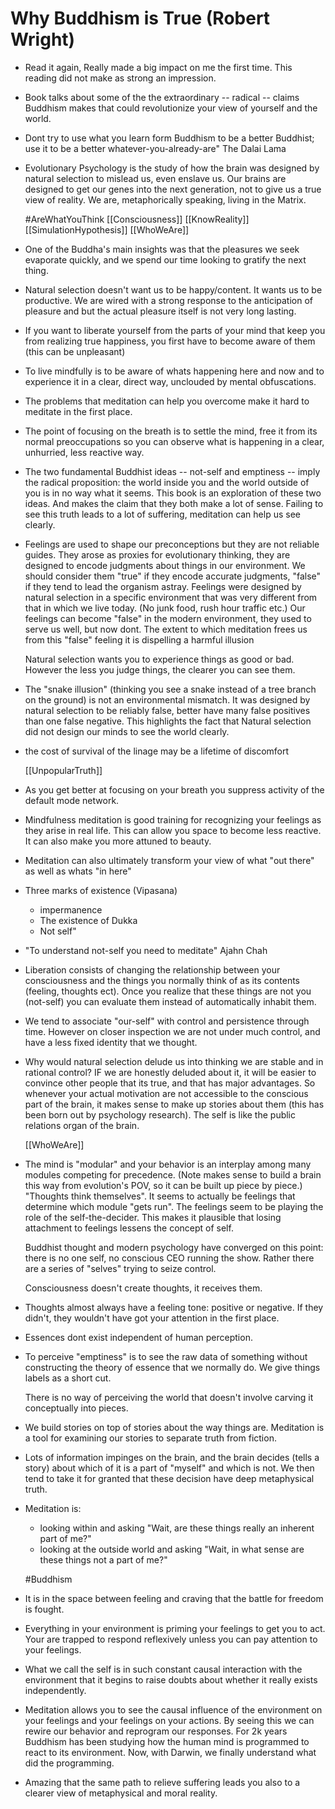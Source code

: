 # Why Buddhism is True (Robert Wright)

- Read it again, Really made a big impact on me the first time. This reading did not make as strong an impression.

- Book talks about some of the the extraordinary -- radical -- claims Buddhism makes that could revolutionize your view of yourself and the world.

- Dont try to use what you learn form Buddhism to be a better Buddhist; use it to be a better whatever-you-already-are" The Dalai Lama

- Evolutionary Psychology is the study of how the brain was designed by natural selection to mislead us, even enslave us.
  Our brains are designed to get our genes into the next generation, not to give us a true view of reality.
  We are, metaphorically speaking, living in the Matrix.

  #AreWhatYouThink  [[Consciousness]] [[KnowReality]] [[SimulationHypothesis]] [[WhoWeAre]]

- One of the Buddha's main insights was that the pleasures we seek evaporate quickly, and we spend our time looking to gratify the next thing.

- Natural selection doesn't want us to be happy/content. It wants us to be productive. We are wired with a strong response to the anticipation of pleasure and but the actual pleasure itself is not very long lasting.

- If you want to liberate yourself from the parts of your mind that keep you from realizing true happiness, you first have to become aware of them (this can be unpleasant)

- To live mindfully is to be aware of whats happening here and now and to experience it in a clear, direct way, unclouded by mental obfuscations.

- The problems that meditation can help you overcome make it hard to meditate in the first place.

- The point of focusing on the breath is to settle the mind, free it from its normal preoccupations so you can observe what is happening in a clear, unhurried, less reactive way.

- The two fundamental Buddhist ideas -- not-self and emptiness -- imply the radical proposition: the world inside you and the world outside of you is in no way what it seems.
  This book is an exploration of these two ideas. And makes the claim that they both make a lot of sense. Failing to see this truth leads to a lot of suffering, meditation can help us see clearly.

- Feelings are used to shape our preconceptions but they are not reliable guides. They arose as proxies for evolutionary thinking, they are designed to encode judgments about things in our environment.
  We should consider them "true" if they encode accurate judgments, "false" if they tend to lead the organism astray.
  Feelings were designed by natural selection in a specific environment that was very different from that in which we live today. (No junk food, rush hour traffic etc.)
  Our feelings can become "false" in the modern environment, they used to serve us well, but now dont.
  The extent to which meditation frees us from this "false" feeling it is dispelling a harmful illusion

  Natural selection wants you to experience things as good or bad. However the less you judge things, the clearer you can see them.

- The "snake illusion" (thinking you see a snake instead of a tree branch on the ground) is not an environmental mismatch. It was designed by natural selection to be reliably false, better have many false positives than one false negative. This highlights the fact that Natural selection did not design our minds to see the world clearly.

- the cost of survival of the linage may be a lifetime of discomfort

  [[UnpopularTruth]]

- As you get better at focusing on your breath you suppress activity of the default mode network.

- Mindfulness meditation is good training for recognizing your feelings as they arise in real life. This can allow you space to become less reactive. It can also make you more attuned to beauty.

- Meditation can also ultimately transform your view of what "out there" as well as whats "in here"

- Three marks of existence (Vipasana)
  - impermanence
  - The existence of Dukka
  - Not self"

- "To understand not-self you need to meditate" Ajahn Chah

- Liberation consists of changing the relationship between your consciousness and the things you normally think of as its contents (feeling, thoughts ect). Once you realize that these things are not you (not-self) you can evaluate them instead of automatically inhabit them.

- We tend to associate "our-self" with control and persistence through time. However on closer inspection we are not under much control, and have a less fixed identity that we thought.

- Why would natural selection delude us into thinking we are stable and in rational control? IF we are honestly deluded about it, it will be easier to convince other people that its true, and that has major advantages. So whenever your actual motivation are not accessible to the conscious part of the brain, it makes sense to make up stories about them (this has been born out by psychology research).
  The self is like the public relations organ of the brain.

  [[WhoWeAre]]

- The mind is "modular" and your behavior is an interplay among many modules competing for precedence. (Note makes sense to build a brain this way from evolution's POV, so it can be built up piece by piece.)
  "Thoughts think themselves".  It seems to actually be feelings that determine which module "gets run".  The feelings seem to be playing the role of the self-the-decider.  This makes it plausible that losing attachment to feelings lessens the concept of self.

   Buddhist thought and modern psychology have converged on this point: there is no one self, no conscious CEO running the show. Rather there are a series of "selves" trying to seize control.

   Consciousness doesn't create thoughts, it receives them.

- Thoughts almost always have a feeling tone: positive or negative. If they didn't, they wouldn't have got your attention in the first place.

- Essences dont exist independent of human perception.

- To perceive "emptiness" is to see the raw data of something without constructing the theory of  essence that we normally do.
  We give things labels as a short cut.

  There is no way of perceiving the world that doesn't involve carving it conceptually into pieces.

- We build stories on top of stories about the way things are. Meditation is a tool for examining our stories to separate truth from fiction.

- Lots of information impinges on the brain, and the brain decides (tells a story) about which of it is a part of "myself" and which is not. We then tend to take it for granted that these decision have deep metaphysical truth.

- Meditation is:
  - looking within and asking "Wait, are these things really an inherent part of me?"
  - looking at the outside world and asking "Wait, in what sense are these things not a part of me?"

  #Buddhism

- It is in the space between feeling and craving that the battle for freedom is fought.

- Everything in your environment is priming your feelings to get you to act. Your are trapped to respond reflexively unless you can pay attention to your feelings.

- What we call the self is in such constant causal interaction with the environment that it begins to raise doubts about whether it really exists independently.

- Meditation allows you to see the causal influence of the environment on your feelings and your feelings on your actions. By seeing this we can rewire our behavior and reprogram our responses.
  For 2k years Buddhism has been studying how the human mind is programmed to react to its environment. Now, with Darwin, we finally understand what did the programming.

- Amazing that the same path to relieve suffering leads you also to a clearer view of metaphysical and moral reality.
